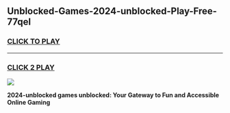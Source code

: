
## Unblocked-Games-2024-unblocked-Play-Free-77qel
<h3>
<a href="https://premium76.site?title=2024-unblocked&ref=10A">CLICK TO PLAY</a></h3>
<hr>

<h3>
<a href="https://premium76.site?title=2024-unblocked&ref=10A">CLICK 2 PLAY</a>
  
</h3>

<a href="https://premium76.site?title=2024-unblocked&ref=10A"><img src="https://clearcache.store/games.png"></a>


**2024-unblocked games unblocked: Your Gateway to Fun and Accessible Online Gaming**
